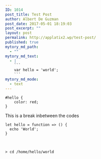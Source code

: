 ```yaml
---
ID: 1014
post_title: Test Post
author: Albert De Guzman
post_date: 2017-05-01 18:19:03
post_excerpt: ""
layout: post
permalink: http://applatix2.wp/test-post/
published: true
mytory_md_path:
  - ""
mytory_md_text:
  - |
    ```
    var hello = 'world';
    ```
mytory_md_mode:
  - text
---
```

<pre><code class="css">#hello {
    color: red;
}
</code></pre>

<p>This is a break inbetween the codes</p>

<pre><code class="javascript">let hello = function =&gt; () {
  echo 'World';
}
</code></pre>

<p><br /></p>

<pre><code>&gt; cd /home/hello/world
</code></pre>